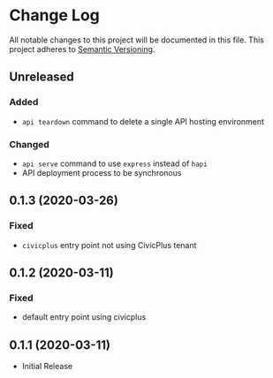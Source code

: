 # Change Log

All notable changes to this project will be documented in this file.
This project adheres to [Semantic Versioning](http://semver.org/).

## Unreleased

### Added

- `api teardown` command to delete a single API hosting environment

### Changed

- `api serve` command to use `express` instead of `hapi`
- API deployment process to be synchronous

## 0.1.3 (2020-03-26)

### Fixed

- `civicplus` entry point not using CivicPlus tenant

## 0.1.2 (2020-03-11)

### Fixed

- default entry point using civicplus

## 0.1.1 (2020-03-11)

- Initial Release
